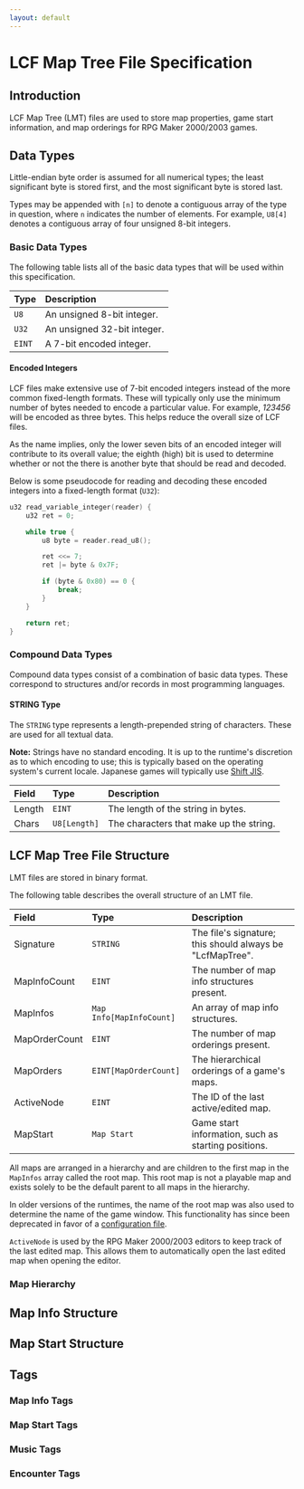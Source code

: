 ```yaml
---
layout: default
---
```


# LCF Map Tree File Specification
## Introduction
LCF Map Tree (LMT) files are used to store map properties, game start information, and map orderings for RPG Maker 2000/2003 games.

## Data Types
Little-endian byte order is assumed for all numerical types;
the least significant byte is stored first, and the most significant byte is stored last.

Types may be appended with `[n]` to denote a contiguous array of the type in question, where `n` indicates the number of elements.
For example, `U8[4]` denotes a contiguous array of four unsigned 8-bit integers.

### Basic Data Types
The following table lists all of the basic data types that will be used within this specification.

| Type   | Description                 |
|:-------|:----------------------------|
| `U8`   | An unsigned 8-bit integer.  |
| `U32`  | An unsigned 32-bit integer. |
| `EINT` | A 7-bit encoded integer.    |

#### Encoded Integers
LCF files make extensive use of 7-bit encoded integers instead of the more common fixed-length formats.
These will typically only use the minimum number of bytes needed to encode a particular value.
For example, _123456_ will be encoded as three bytes. This helps reduce the overall size of LCF files.

As the name implies, only the lower seven bits of an encoded integer will contribute to its overall value;
the eighth (high) bit is used to determine whether or not the there is another byte that should be read and decoded.

Below is some pseudocode for reading and decoding these encoded integers into a fixed-length format (`U32`):

```c
u32 read_variable_integer(reader) {
    u32 ret = 0;

    while true {
        u8 byte = reader.read_u8();

        ret <<= 7;
        ret |= byte & 0x7F;

        if (byte & 0x80) == 0 {
            break;
        }
    }

    return ret;
}
```

### Compound Data Types
Compound data types consist of a combination of basic data types.
These correspond to structures and/or records in most programming languages.

#### STRING Type
The `STRING` type represents a length-prepended string of characters. These are used for all textual data.

**Note:** Strings have no standard encoding. It is up to the runtime's discretion as to which encoding to use;
this is typically based on the operating system's current locale. Japanese games will typically use [Shift JIS](https://en.wikipedia.org/wiki/Shift_JIS).

| Field  | Type         | Description                             |
|:-------|:-------------|:----------------------------------------|
| Length | `EINT`       | The length of the string in bytes.      |
| Chars  | `U8[Length]` | The characters that make up the string. |

## LCF Map Tree File Structure
LMT files are stored in binary format.

The following table describes the overall structure of an LMT file.

| Field         | Type                     | Description                                               |
|:--------------|:-------------------------|:----------------------------------------------------------|
| Signature     | `STRING`                 | The file's signature; this should always be "LcfMapTree". |
| MapInfoCount  | `EINT`                   | The number of map info structures present.                |
| MapInfos      | `Map Info[MapInfoCount]` | An array of map info structures.                          |
| MapOrderCount | `EINT`                   | The number of map orderings present.                      |
| MapOrders     | `EINT[MapOrderCount]`    | The hierarchical orderings of a game's maps.              |
| ActiveNode    | `EINT`                   | The ID of the last active/edited map.                     |
| MapStart      | `Map Start`              | Game start information, such as starting positions.       |

All maps are arranged in a hierarchy and are children to the first map in the `MapInfos` array called the root map.
This root map is not a playable map and exists solely to be the default parent to all maps in the hierarchy.

In older versions of the runtimes, the name of the root map was also used to determine the name of the game window.
This functionality has since been deprecated in favor of a [configuration file](./config.html).

`ActiveNode` is used by the RPG Maker 2000/2003 editors to keep track of the last edited map.
This allows them to automatically open the last edited map when opening the editor.

### Map Hierarchy

## Map Info Structure

## Map Start Structure

## Tags

### Map Info Tags

### Map Start Tags

### Music Tags

### Encounter Tags
